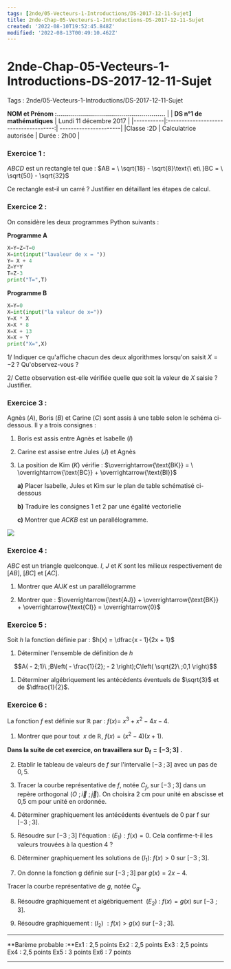 ```yaml
---
tags: [2nde/05-Vecteurs-1-Introductions/DS-2017-12-11-Sujet]
title: 2nde-Chap-05-Vecteurs-1-Introductions-DS-2017-12-11-Sujet
created: '2022-08-10T19:52:45.848Z'
modified: '2022-08-13T00:49:10.462Z'
---
```


# 2nde-Chap-05-Vecteurs-1-Introductions-DS-2017-12-11-Sujet

Tags : 2nde/05-Vecteurs-1-Introductions/DS-2017-12-11-Sujet


**NOM et  Prénom :......................................................** 
| | **DS n°1 de mathématiques** | Lundi 11 décembre 2017 |
|-----------|:-------------------------------------:| ----------------------| 
|Classe :2D            | Calculatrice autorisée               | Durée : 2h00                        |


### **Exercice 1 :**

$ABCD$ est un rectangle tel que : $AB = \ \sqrt{18} - \sqrt{8}\text{\ et\ }BC = \ \sqrt{50} - \sqrt{32}$

Ce rectangle est-il un carré ? Justifier en détaillant les étapes de calcul.

###  **Exercice 2 :**

On considère les deux programmes Python suivants :

**Programme  A** 
```Python
X=Y=Z=T=0              
X=int(input("lavaleur de x = "))                           
Y= X + 4         
Z=Y*Y      
T=Z-3           
print("T=",T)                         
```  



**Programme  B** 
```Python     
X=Y=0      
X=int(input("la valeur de x="))     
Y=X * X
X=X * 8
X=X + 13
X=X + Y
print("X=",X)
```



1/ Indiquer ce qu'affiche chacun des deux algorithmes lorsqu'on saisit $X = - 2$ ? Qu'observez-vous ?

2/ Cette observation est-elle vérifiée quelle que soit la valeur de $X$ saisie ? Justifier.

###  **Exercice 3 :**

Agnès $(A),$ Boris $(B)$ et Carine $(C)$ sont assis à une table selon le schéma ci-dessous. Il y a trois consignes :

1.  Boris est assis entre Agnès et Isabelle $(I)$

2.  Carine est assise entre Jules $(J)$ et Agnès

3.  La position de Kim $(K)$ vérifie :  $\overrightarrow{\text{BK}} = \ \overrightarrow{\text{BC}} + \overrightarrow{\text{BI}}$


    **a)**  Placer Isabelle, Jules et Kim sur le plan de table schématisé    ci-dessous

    **b)**  Traduire les consignes $1$ et $2$ par une égalité vectorielle

    **c)**  Montrer que $ACKB$ est un parallélogramme.

![](@attachment/2nde-vec-12-08-2022-016.jpg)

###  **Exercice 4 :**

$ABC$ est un triangle quelconque. $I$, $J$ et $K$ sont les milieux respectivement de $[AB]$, $[BC]$ et $[AC]$.

1.  Montrer que $AIJK$ est un parallélogramme

2.  Montrer que :   $\overrightarrow{\text{AJ}} + \overrightarrow{\text{BK}} + \overrightarrow{\text{CI}} = \overrightarrow{0}$

###  **Exercice 5 :**

Soit *h* la fonction définie par : $h(x) = \dfrac{x - 1}{2x + 1}$

1.  Déterminer l'ensemble de définition de $h$

$$A( - 2;1)\ ;B\left( - \frac{1}{2}; - 2 \right);C\left( \sqrt{2}\ ;0,1 \right)$$

1.  Déterminer algébriquement les antécédents éventuels de $\sqrt{3}$     et de $\dfrac{1}{2}$.

###  **Exercice 6 :**

La fonction $f$ est définie sur ℝ par : $f(x) = \ x^{3} + x^{2} - 4x - 4$.

1.  Montrer que pour tout     $\ x\text{\ de\ }\mathbb{R,\ }f(x) = \left( x^{2} - 4 \right)(x + 1)$.

**Dans la suite de cet exercice, on travaillera sur** $\mathbf{D}_{\mathbf{f}}\mathbf{= \lbrack - 3;3\rbrack}$ **.**

2.  Etablir le tableau de valeurs de $f$ sur l'intervalle    $\lbrack - 3\ ;3\rbrack$ avec un pas de $0,5$.

3.  Tracer la courbe représentative de $f$, notée $C_{f}$, sur   $\lbrack - 3\ ;3\rbrack$ dans un repère orthogonal  $(O\ ;\overrightarrow{i}\ ;\overrightarrow{j})$.
On choisira 2 cm pour unité en abscisse et 0,5 cm pour unité en    ordonnée.

4.  Déterminer graphiquement les antécédents éventuels de $0$   par$\text{\ f}$ sur $\lbrack - 3\ ;3\rbrack$.

5.  Résoudre sur $\lbrack - 3\ ;3\rbrack$ l'équation :     $\left( E_{1} \right):f(x) = 0$.
    Cela confirme-t-il les valeurs trouvées à la question $4$ ?

6.  Déterminer graphiquement les solutions de     $\left( I_{1} \right):\ f(x) > 0$ sur $\lbrack - 3\ ;3\rbrack$.

7.  On donne la fonction $\text{g\ }$définie sur $\lbrack - 3\ ;3\rbrack$ par $g(x) = 2x - 4$.

   Tracer la courbe représentative de $g$, notée $C_{g}$.

8.  Résoudre graphiquement et algébriquement    $\ \left( E_{2} \right)\ :\ f(x) = g(x)$ sur     $\lbrack - 3\ ;3\rbrack$.

9.  Résoudre graphiquement : $\left( I_{2} \right)\ :f(x) > g(x)$ sur     $\lbrack - 3\ ;3\rbrack$.
---

**Barème probable :**Ex1 : 2,5 points Ex2 : 2,5 points Ex3 : 2,5 points Ex4 : 2,5 points Ex5 : 3 points Ex6 : 7 points

---
